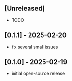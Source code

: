 <!--
SPDX-FileCopyrightText: © 2025 Mark Delk <jethrodaniel@gmail.com>

SPDX-License-Identifier: MIT
-->

## [Unreleased]

- TODO

## [0.1.1] - 2025-02-20

- fix several small issues

## [0.1.0] - 2025-02-19

- initial open-source release

